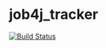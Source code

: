 # job4j_tracker
[![Build Status](https://travis-ci.com/nikolaymishakin/job4j_tracker.svg?branch=master)](https://travis-ci.com/nikolaymishakin/job4j_tracker)

